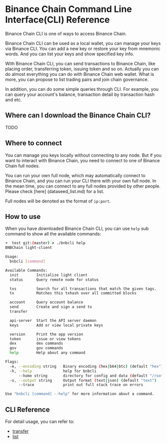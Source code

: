 # Binance Chain Command Line Interface(CLI) Reference

Binance Chain CLI is one of ways to access Binance Chain.

Binance Chain CLI can be used as a local wallet, you can manage your keys via Binance CLI. You can add a new
key or restore your key from mnemonic words. And you can list your keys and show specified key info. 

With Binance Chain CLI, you can send transactions to Binance Chain, like placing order, transferring token, 
issuing token and so on. Actually you can do almost everything you can do with Binance Chain web wallet. What is
more, you can propose to list trading pairs and join chain governance.

In addition, you can do some simple queries through CLI. For example, you can query your account's 
balance, transaction detail by transaction hash and etc.

## Where can I download the Binance Chain CLI?

TODO

## Where to connect

You can manage you keys locally without connecting to any node. But if you want to interact with Binance Chain, 
you need to connect to one of Binance Chain full nodes. 

You can run your own full node, which may automatically connect to Binance Chain, and you can run your CLI there 
with your own full node. In the mean time, you can connect to any full nodes provided by other people. Please 
check [here] (dataseed_list.md) for a list.

Full nodes will be denoted as the format of `ip:port`.

## How to use

When you have downloaded Binance Chain CLI, you can use `help` sub command to show all the available commands:

```bash
➜  test git:(master) ✗ ./bnbcli help
BNBChain light-client

Usage:
  bnbcli [command]

Available Commands:
  init        Initialize light client
  status      Query remote node for status

  txs         Search for all transactions that match the given tags.
  tx          Matches this txhash over all committed blocks

  account     Query account balance
  send        Create and sign a send tx
  transfer

  api-server  Start the API server daemon
  keys        Add or view local private keys

  version     Print the app version
  token       issue or view tokens
  dex         dex commands
  gov         gov commands
  help        Help about any command

Flags:
  -e, --encoding string   Binary encoding (hex|b64|btc) (default "hex")
  -h, --help              help for bnbcli
      --home string       directory for config and data (default "/root/.bnbcli")
  -o, --output string     Output format (text|json) (default "text")
      --trace             print out full stack trace on errors

Use "bnbcli [command] --help" for more information about a command.
```

## CLI Reference

For detail usage, you can refer to:

- [transfer](../transfer.md)
- [list](../list.md)